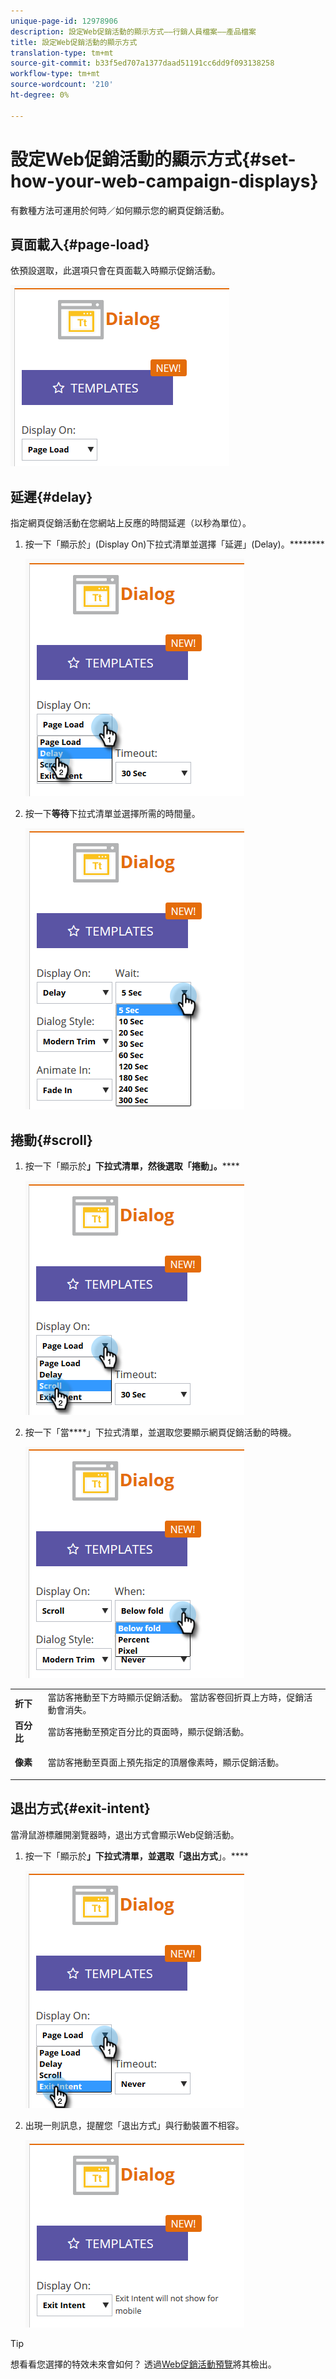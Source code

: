 ```yaml
---
unique-page-id: 12978906
description: 設定Web促銷活動的顯示方式——行銷人員檔案——產品檔案
title: 設定Web促銷活動的顯示方式
translation-type: tm+mt
source-git-commit: b33f5ed707a1377daad51191cc6dd9f093138258
workflow-type: tm+mt
source-wordcount: '210'
ht-degree: 0%

---
```



# 設定Web促銷活動的顯示方式{#set-how-your-web-campaign-displays}

有數種方法可運用於何時／如何顯示您的網頁促銷活動。

## 頁面載入{#page-load}

依預設選取，此選項只會在頁面載入時顯示促銷活動。

![](assets/pl1.png)

## 延遲{#delay}

指定網頁促銷活動在您網站上反應的時間延遲（以秒為單位）。

1. 按一下「顯示於」(Display On)下拉式清單並選擇「延遲」(Delay)。********

   ![](assets/d1.png)

1. 按一下&#x200B;**等待**&#x200B;下拉式清單並選擇所需的時間量。

   ![](assets/d2.png)

## 捲動{#scroll}

1. 按一下「顯示於&#x200B;**」下拉式清單，然後選取「捲動」。******

   ![](assets/s1.png)

1. 按一下「當&#x200B;****」下拉式清單，並選取您要顯示網頁促銷活動的時機。

   ![](assets/s2.png)

<table> 
 <tbody> 
  <tr> 
   <td><strong>折下</strong></td> 
   <td>當訪客捲動至下方時顯示促銷活動。 當訪客卷回折頁上方時，促銷活動會消失。</td> 
  </tr> 
  <tr> 
   <td><strong>百分比</strong></td> 
   <td>當訪客捲動至預定百分比的頁面時，顯示促銷活動。</td> 
  </tr> 
  <tr> 
   <td><strong>像素</strong></td> 
   <td><p>當訪客捲動至頁面上預先指定的頂層像素時，顯示促銷活動。</p></td> 
  </tr> 
 </tbody> 
</table>

## 退出方式{#exit-intent}

當滑鼠游標離開瀏覽器時，退出方式會顯示Web促銷活動。

1. 按一下「顯示於&#x200B;**」下拉式清單，並選取「退出方式**」。****

   ![](assets/ei1.png)

1. 出現一則訊息，提醒您「退出方式」與行動裝置不相容。

   ![](assets/ei2.png)

>[!TIP]
>
>想看看您選擇的特效未來會如何？ 透過[Web促銷活動預覽](/help/marketo/product-docs/web-personalization/working-with-web-campaigns/preview-and-test-a-web-campaign.md)將其檢出。
